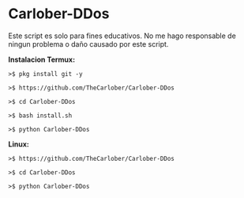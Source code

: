 # Carlober-DDos
Este script es solo para fines educativos. No me hago responsable de ningun problema o daño causado por este script.

**Instalacion Termux:**
```
>$ pkg install git -y

>$ https://github.com/TheCarlober/Carlober-DDos

>$ cd Carlober-DDos

>$ bash install.sh

>$ python Carlober-DDos
```

**Linux:**
```
>$ https://github.com/TheCarlober/Carlober-DDos

>$ cd Carlober-DDos

>$ python Carlober-DDos

```
